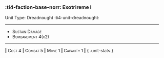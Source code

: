 ### :ti4-faction-base-norr: **Exotrireme I**

Unit Type: Dreadnought :ti4-unit-dreadnought:

---


* <span style="font-variant:small-caps;">Sustain Damage</span> 
* <span style="font-variant:small-caps;">Bombardment 4(x2)</span> 


---

__|__ <span style="font-variant:small-caps;">Cost 4</span> __|__ <span style="font-variant:small-caps;">Combat 5</span> __|__ <span style="font-variant:small-caps;">Move 1</span> __|__ <span style="font-variant:small-caps;">Capacity 1</span> __|__
{ .unit-stats }
